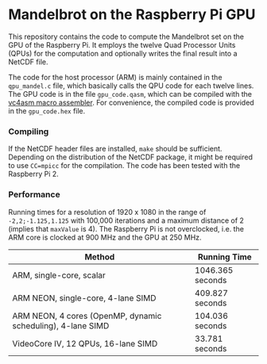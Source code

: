 # Mandelbrot on the Raspberry Pi GPU

This repository contains the code to compute the Mandelbrot set on the GPU of the Raspberry Pi. It employs the twelve Quad Processor Units (QPUs) for the computation and optionally writes the final result into a NetCDF file.

The code for the host processor (ARM) is mainly contained in the `qpu_mandel.c` file, which basically calls the QPU code for each twelve lines. The GPU code is in the file `gpu_code.qasm`, which can be compiled with the [vc4asm macro assembler](http://maazl.de/project/vc4asm/doc/). For convenience, the compiled code is provided in the `gpu_code.hex` file.

### Compiling
If the NetCDF header files are installed, `make` should be sufficient. Depending on the distribution of the NetCDF package, it might be required to use `CC=mpicc` for the compilation. The code has been tested with the Raspberry Pi 2.

### Performance
Running times for a resolution of 1920 x 1080 in the range of `-2,2;-1.125,1.125` with 100,000 iterations and a maximum distance of 2 (implies that `maxValue` is 4). The Raspberry Pi is not overclocked, i.e. the ARM core is clocked at 900 MHz and the GPU at 250 MHz.

| Method | Running Time |
| ------ | ------------ |
| ARM, single-core, scalar | 1046.365 seconds |
| ARM NEON, single-core, 4-lane SIMD | 409.827 seconds |
| ARM NEON, 4 cores (OpenMP, dynamic scheduling), 4-lane SIMD | 104.036 seconds |
| VideoCore IV, 12 QPUs, 16-lane SIMD | 33.781 seconds |

